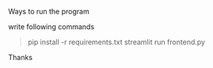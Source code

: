 Ways to run the program

write following commands

> pip install -r requirements.txt
> streamlit run frontend.py

Thanks